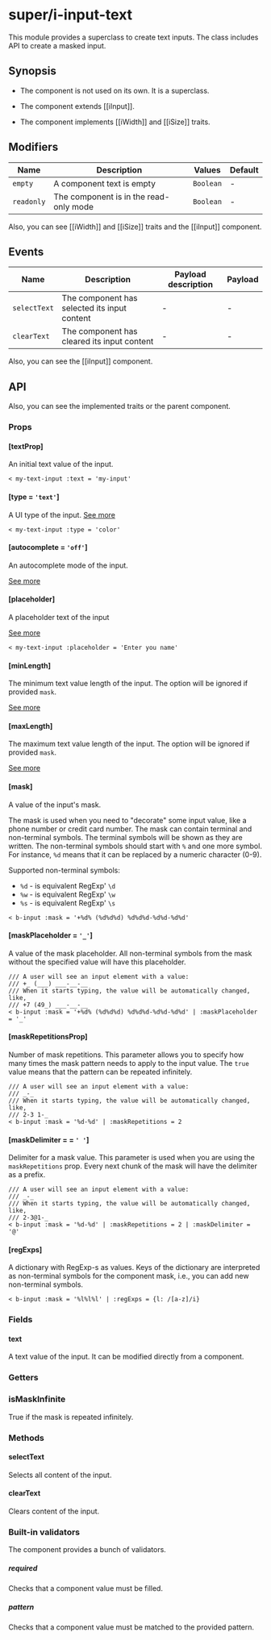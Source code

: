 # super/i-input-text

This module provides a superclass to create text inputs. The class includes API to create a masked input.

## Synopsis

* The component is not used on its own. It is a superclass.

* The component extends [[iInput]].

* The component implements [[iWidth]] and [[iSize]] traits.

## Modifiers

| Name       | Description                            | Values    | Default |
|------------|----------------------------------------|-----------|---------|
| `empty`    | A component text is empty              | `Boolean` | -       |
| `readonly` | The component is in the read-only mode | `Boolean` | -       |

Also, you can see [[iWidth]] and [[iSize]] traits and the [[iInput]] component.

## Events

| Name         | Description                                  | Payload description | Payload |
|--------------|----------------------------------------------|---------------------|---------|
| `selectText` | The component has selected its input content | -                   | -       |
| `clearText`  | The component has cleared its input content  | -                   | -       |

Also, you can see the [[iInput]] component.

## API

Also, you can see the implemented traits or the parent component.

### Props

#### [textProp]

An initial text value of the input.

```
< my-text-input :text = 'my-input'
```

#### [type = `'text'`]

A UI type of the input.
[See more](https://developer.mozilla.org/en-US/docs/Web/HTML/Element/Input#input_types)

```
< my-text-input :type = 'color'
```

#### [autocomplete = `'off'`]

An autocomplete mode of the input.

[See more](https://developer.mozilla.org/en-US/docs/Web/HTML/Element/Input#htmlattrdefautocomplete)

#### [placeholder]

A placeholder text of the input

[See more](https://developer.mozilla.org/en-US/docs/Web/HTML/Element/Input#htmlattrdefplaceholder)

```
< my-text-input :placeholder = 'Enter you name'
```

#### [minLength]

The minimum text value length of the input.
The option will be ignored if provided `mask`.

[See more](https://developer.mozilla.org/en-US/docs/Web/HTML/Element/Input#htmlattrdefminlength)

#### [maxLength]

The maximum text value length of the input.
The option will be ignored if provided `mask`.

[See more](https://developer.mozilla.org/en-US/docs/Web/HTML/Element/Input#htmlattrdefmaxlength)

#### [mask]

A value of the input's mask.

The mask is used when you need to "decorate" some input value,
like a phone number or credit card number. The mask can contain terminal and non-terminal symbols.
The terminal symbols will be shown as they are written.
The non-terminal symbols should start with `%` and one more symbol. For instance, `%d` means that it can be
replaced by a numeric character (0-9).

Supported non-terminal symbols:

* `%d` - is equivalent RegExp' `\d`
* `%w` - is equivalent RegExp' `\w`
* `%s` - is equivalent RegExp' `\s`

```
< b-input :mask = '+%d% (%d%d%d) %d%d%d-%d%d-%d%d'
```

#### [maskPlaceholder = `'_'`]

A value of the mask placeholder.
All non-terminal symbols from the mask without the specified value will have this placeholder.

```
/// A user will see an input element with a value:
/// +_ (___) ___-__-__
/// When it starts typing, the value will be automatically changed, like,
/// +7 (49_) ___-__-__
< b-input :mask = '+%d% (%d%d%d) %d%d%d-%d%d-%d%d' | :maskPlaceholder = '_'
```

#### [maskRepetitionsProp]

Number of mask repetitions.
This parameter allows you to specify how many times the mask pattern needs to apply to the input value.
The `true` value means that the pattern can be repeated infinitely.

```
/// A user will see an input element with a value:
/// _-_
/// When it starts typing, the value will be automatically changed, like,
/// 2-3 1-_
< b-input :mask = '%d-%d' | :maskRepetitions = 2
```

#### [maskDelimiter =  = `' '`]

Delimiter for a mask value. This parameter is used when you are using the `maskRepetitions` prop.
Every next chunk of the mask will have the delimiter as a prefix.

```
/// A user will see an input element with a value:
/// _-_
/// When it starts typing, the value will be automatically changed, like,
/// 2-3@1-_
< b-input :mask = '%d-%d' | :maskRepetitions = 2 | :maskDelimiter = '@'
```

#### [regExps]

A dictionary with RegExp-s as values.
Keys of the dictionary are interpreted as non-terminal symbols for the component mask, i.e.,
you can add new non-terminal symbols.

```
< b-input :mask = '%l%l%l' | :regExps = {l: /[a-z]/i}
```

### Fields

#### text

A text value of the input. It can be modified directly from a component.

### Getters

### isMaskInfinite

True if the mask is repeated infinitely.

### Methods

#### selectText

Selects all content of the input.

#### clearText

Clears content of the input.

### Built-in validators

The component provides a bunch of validators.

##### required

Checks that a component value must be filled.

##### pattern

Checks that a component value must be matched to the provided pattern.
